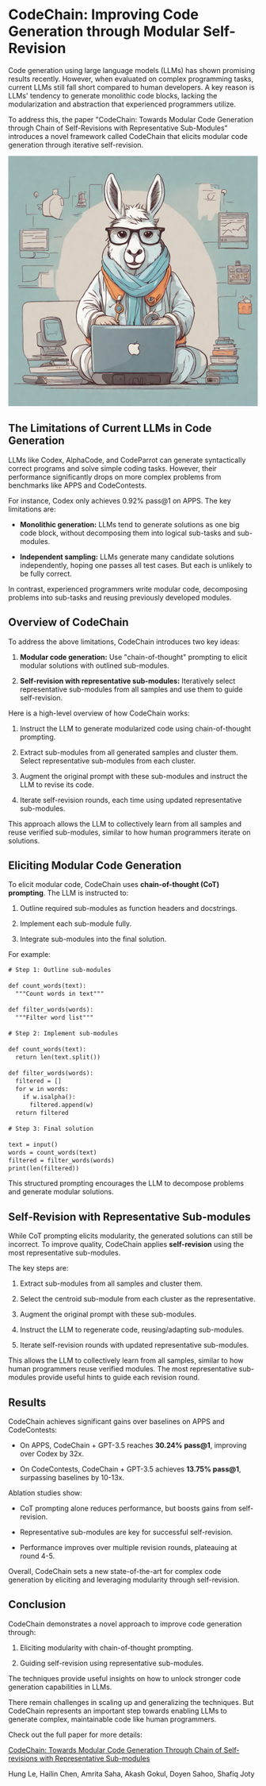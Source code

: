 # CodeChain: Improving Code Generation through Modular Self-Revision

Code generation using large language models (LLMs) has shown promising results recently. However, when evaluated on complex programming tasks, current LLMs still fall short compared to human developers. A key reason is LLMs' tendency to generate monolithic code blocks, lacking the modularization and abstraction that experienced programmers utilize.

To address this, the paper "CodeChain: Towards Modular Code Generation through Chain of Self-Revisions with Representative Sub-Modules" introduces a novel framework called CodeChain that elicits modular code generation through iterative self-revision.

![CodeChain](./assets/LAMAC03.png)

## The Limitations of Current LLMs in Code Generation

LLMs like Codex, AlphaCode, and CodeParrot can generate syntactically correct programs and solve simple coding tasks. However, their performance significantly drops on more complex problems from benchmarks like APPS and CodeContests.

For instance, Codex only achieves 0.92% pass@1 on APPS. The key limitations are:

- **Monolithic generation:** LLMs tend to generate solutions as one big code block, without decomposing them into logical sub-tasks and sub-modules.

- **Independent sampling:** LLMs generate many candidate solutions independently, hoping one passes all test cases. But each is unlikely to be fully correct.

In contrast, experienced programmers write modular code, decomposing problems into sub-tasks and reusing previously developed modules.

## Overview of CodeChain

To address the above limitations, CodeChain introduces two key ideas:

1. **Modular code generation:** Use "chain-of-thought" prompting to elicit modular solutions with outlined sub-modules.

2. **Self-revision with representative sub-modules:** Iteratively select representative sub-modules from all samples and use them to guide self-revision.

Here is a high-level overview of how CodeChain works:

1. Instruct the LLM to generate modularized code using chain-of-thought prompting.

2. Extract sub-modules from all generated samples and cluster them. Select representative sub-modules from each cluster.

3. Augment the original prompt with these sub-modules and instruct the LLM to revise its code.

4. Iterate self-revision rounds, each time using updated representative sub-modules.

This approach allows the LLM to collectively learn from all samples and reuse verified sub-modules, similar to how human programmers iterate on solutions.

## Eliciting Modular Code Generation

To elicit modular code, CodeChain uses **chain-of-thought (CoT) prompting**. The LLM is instructed to:

1. Outline required sub-modules as function headers and docstrings.

2. Implement each sub-module fully.

3. Integrate sub-modules into the final solution.

For example:

```
# Step 1: Outline sub-modules  

def count_words(text):
  """Count words in text"""

def filter_words(words):
  """Filter word list"""
  
# Step 2: Implement sub-modules

def count_words(text):
  return len(text.split())
  
def filter_words(words):
  filtered = []
  for w in words:
    if w.isalpha():
      filtered.append(w)
  return filtered
  
# Step 3: Final solution

text = input()
words = count_words(text)
filtered = filter_words(words)
print(len(filtered))
```

This structured prompting encourages the LLM to decompose problems and generate modular solutions.

## Self-Revision with Representative Sub-modules

While CoT prompting elicits modularity, the generated solutions can still be incorrect. To improve quality, CodeChain applies **self-revision** using the most representative sub-modules.

The key steps are:

1. Extract sub-modules from all samples and cluster them.

2. Select the centroid sub-module from each cluster as the representative.

3. Augment the original prompt with these sub-modules.

4. Instruct the LLM to regenerate code, reusing/adapting sub-modules.

5. Iterate self-revision rounds with updated representative sub-modules.

This allows the LLM to collectively learn from all samples, similar to how human programmers reuse verified modules. The most representative sub-modules provide useful hints to guide each revision round.

## Results

CodeChain achieves significant gains over baselines on APPS and CodeContests:

- On APPS, CodeChain + GPT-3.5 reaches **30.24% pass@1**, improving over Codex by 32x.

- On CodeContests, CodeChain + GPT-3.5 achieves **13.75% pass@1**, surpassing baselines by 10-13x.

Ablation studies show:

- CoT prompting alone reduces performance, but boosts gains from self-revision.

- Representative sub-modules are key for successful self-revision.

- Performance improves over multiple revision rounds, plateauing at round 4-5.

Overall, CodeChain sets a new state-of-the-art for complex code generation by eliciting and leveraging modularity through self-revision.

## Conclusion

CodeChain demonstrates a novel approach to improve code generation through:

1. Eliciting modularity with chain-of-thought prompting.

2. Guiding self-revision using representative sub-modules.

The techniques provide useful insights on how to unlock stronger code generation capabilities in LLMs.

There remain challenges in scaling up and generalizing the techniques. But CodeChain represents an important step towards enabling LLMs to generate complex, maintainable code like human programmers.

Check out the full paper for more details:

[CodeChain: Towards Modular Code Generation Through Chain of Self-revisions with Representative Sub-modules](https://arxiv.org/abs/2310.08992)

Hung Le, Hailin Chen, Amrita Saha, Akash Gokul, Doyen Sahoo, Shafiq Joty
